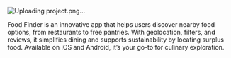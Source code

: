 ![Uploading project.png…]()



Food Finder is an innovative app that helps users discover nearby food options, from restaurants to free pantries. With geolocation, filters, and reviews, it simplifies dining and supports sustainability by locating surplus food. Available on iOS and Android, it’s your go-to for culinary exploration.
